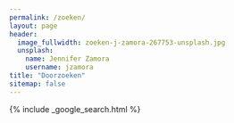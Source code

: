 ```yaml
---
permalink: /zoeken/
layout: page
header:
  image_fullwidth: zoeken-j-zamora-267753-unsplash.jpg
  unsplash:
    name: Jennifer Zamora
    username: jzamora
title: "Doorzoeken"
sitemap: false
---
```


{% include _google_search.html %}
